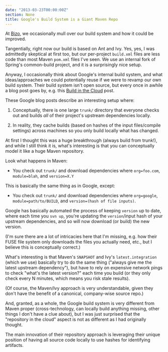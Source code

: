 ```yaml
---
date: "2013-03-23T00:00:00Z"
section: None
title: Google's Build System is a Giant Maven Repo
---
```



At [Bizo](http://www.bizo.com), we occasionally mull over our build system and how it could be improved.

Tangentially, right now our build is based on Ant and Ivy. Yes, yes, I was admittedly skeptical at first too, but our per-project `build.xml` files are less code than most Maven `pom.xml` files I've seen. We use an internal fork of Spring's common-build project, and it is a surprisingly nice setup.

Anyway, I occasionally think about Google's internal build system, and what ideas/approaches we could potentially reuse if we were to revamp our own build system. Their build system isn't open source, but every once in awhile a blog post goes by, e.g. this [Build in the Cloud](http://google-engtools.blogspot.com/2011/08/build-in-cloud-how-build-system-works.html) post.

These Google blog posts describe an interesting setup where:

1. Conceptually, there is one large `trunk/` directory that everyone checks out and builds *all* of their project's upstream dependencies locally.

2. In reality, they cache builds (based on hashes of the input files/compile settings) across machines so you only build locally what has changed.

At first I thought this was a huge breakthrough (always build from trunk!), and while I still think it is, what's interesting is that you can conceptually model it like a huge Maven repository.

Look what happens in Maven:

* You check out `trunk/` and download dependencies where `org=foo.com`, `module=blah`, and `version=X.Y`

This is basically the same thing as in Google, except:

* You check out `trunk/` and download dependencies where `org=google`, `module=path/to/BUILD`, and `version=(hash of file inputs)`.

Google has basically automated the process of keeping `version` up to date, where each time you `svn up`, you're updating the `version`/input hash of your upstream dependencies, and so will now download (or build) the new version.

(I'm sure there are a lot of intricacies here that I'm missing, e.g. how their FUSE file system only downloads the files you actually need, etc., but I believe this is conceptually correct.)

What's interesting is that Maven's `SNAPSHOT` and Ivy's `latest.integration` (which we use) basically try to do the same thing ("always give me the latest upstream dependency"), but have to rely on expensive network pings to check "what's the latest version?" each time you build (or they only check every N minutes, which means you risk stale results).

(Of course, the Maven/Ivy approach is very understandable, given they don't have the benefit of a canonical, company-wise source repo.)

And, granted, as a whole, the Google build system is very different from Maven proper (cross-technology, can locally build anything missing, other things I don't have a clue about), but I was just surprised that the "repository in the cloud" aspect is not as different as I had originally thought.

The main innovation of their repository approach is leveraging their unique position of having all source code locally to use hashes for identifying artifacts.


